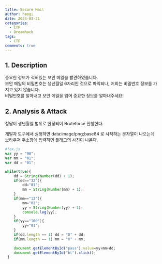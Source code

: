```yaml
---
title: Secure Mail
author: heogi
date: 2024-03-31
categories:
  - CTF
  - Dreamhack
tags:
  - CTF
comments: true
---
```

## **1\. Description**

중요한 정보가 적혀있는 보안 메일을 발견하였습니다.  
보안 메일의 비밀번호는 생년월일 6자리인 것으로 파악되나, 저희는 비밀번호 정보를 가지고 있지 않습니다.  
비밀번호를 알아내고 보안 메일을 읽어 중요한 정보를 알아내주세요!

## **2\. Analysis & Attack**

정답이 생년월일 범위로 한정되어 Bruteforce 진행한다.

개발자 도구에서 실행하면 data:image/png;base64 로 시작하는 문자열이 나오는데 브라우저 주소창에 입력하면 플래그의 사진이 나온다.

```javascript
#!ex.js
var yy = "90";
var mm = "01";
var dd = "01";

while(true){
	dd = String(Number(dd) + 1);
	if(dd=="32"){
		dd="01";
		mm = String(Number(mm) + 1);
	}
	if(mm=="13"){
		mm="01";
		yy = String(Number(yy) + 1);
		console.log(yy);
	}
	if(yy=="100"){
		yy="01";
	}
	if(dd.length == 1) dd = "0" + dd;
	if(mm.length == 1) mm = "0" + mm;
	
	document.getElementById("pass").value=yy+mm+dd;
    document.getElementById("bt").click();
 }
```